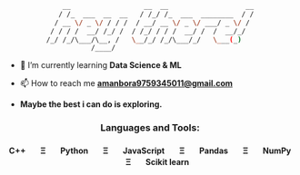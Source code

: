 <div align="center">
    
```bash
    __                  __  __                   __
   / /_  ___  __  __   / /_/ /_  ___  ________  / /
  / __ \/ _ \/ / / /  / __/ __ \/ _ \/ ___/ _ \/ / 
 / / / /  __/ /_/ /  / /_/ / / /  __/ /  /  __/_/  
/_/ /_/\___/\__, /   \__/_/ /_/\___/_/   \___(_)   
           /____/                                  
```
</div >

- 🌱 I’m currently learning **Data Science & ML**

- 📫 How to reach me **amanbora9759345011@gmail.com**

-  **Maybe the best i can do is exploring.**



<h3 align="center">Languages and Tools:</h3>
<h4 align="center"> C++ㅤㅤΞㅤㅤPythonㅤㅤΞㅤㅤJavaScriptㅤㅤΞㅤㅤPandasㅤㅤΞㅤㅤNumPyㅤㅤΞㅤㅤScikit learn </h4>
  
</p>
